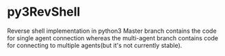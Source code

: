 # py3RevShell
Reverse shell implementation in python3
Master branch contains the code for single agent connection whereas the multi-agent branch contains code for connecting to multiple agents(but it's not currently stable).
